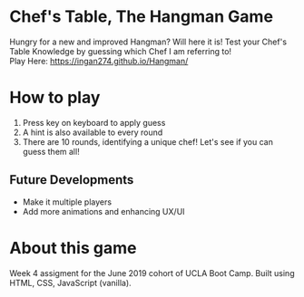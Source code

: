 # Chef's Table, The Hangman Game
Hungry for a new and improved Hangman? Will here it is! Test your Chef's Table Knowledge by guessing which Chef I am referring to!
<br>
Play Here: https://ingan274.github.io/Hangman/
# How to play
1. Press key on keyboard to apply guess
2. A hint is also available to every round
3. There are 10 rounds, identifying a unique chef! Let's see if you can guess them all!

## Future Developments
* Make it multiple players
* Add more animations and enhancing UX/UI

# About this game
Week 4 assigment for the June 2019 cohort of UCLA Boot Camp. Built using HTML, CSS, JavaScript (vanilla).
